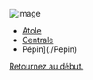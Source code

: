 ![image](https://user-images.githubusercontent.com/96426166/146773064-e24db11e-11a9-48a7-9d1b-1c4378b57be4.png)


- [Atole](./Atole)
- [Centrale](./Centrale)
- Pépin](./Pepin)

[Retournez au début.](https://github.com/DevinRte/Enigme/tree/main)
